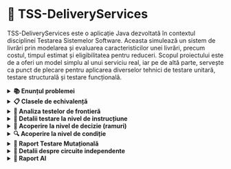 # 🚚 TSS-DeliveryServices

TSS-DeliveryServices este o aplicație Java dezvoltată în contextul disciplinei Testarea Sistemelor Software. Aceasta simulează un sistem de livrări prin modelarea și evaluarea caracteristicilor unei livrări, precum costul, timpul estimat și eligibilitatea pentru reduceri. Scopul proiectului este de a oferi un model simplu al unui serviciu real, iar pe de altă parte, servește ca punct de plecare pentru aplicarea diverselor tehnici de testare unitară, testare structurală și testare funcțională.

<details> 
  
  <summary><b>📚 Enunțul problemei</summary></b> 

<br>     
Se testează un program care gestionează livrări pe baza unor caracteristici introduse de utilizator.  
Mai precis, pentru o livrare, utilizatorul introduce:

- o valoare reală pozitivă pentru greutatea coletului (în kilograme),
- o valoare reală pozitivă pentru distanța până la destinație (în kilometri),
- un răspuns binar pentru caracterul prioritar al livrării: da pentru prioritar sau nu pentru non-prioritar.

Programul calculează:

1. Costul livrării, ținând cont de greutate, distanță și prioritate, cu un plafon maxim aplicat, după cum urmează:

- Cost de bază: 10.0 lei
- înmulțim cu 2 lei pentru fiecare kg peste 5 kg
- adunăm 1.5 lei pentru fiecare 10 km peste 20 km (numai dacă greutatea > 10 kg)
- înmulțim cu 1.25 dacă este livrare prioritară sau cu 0.95 dacă nu este livrare prioritară
- Plafon maxim: 200 lei

2. Clasificarea costului în: „Ieftină”, „Standard” sau „Scumpă”:

- "Scumpă" dacă cost ≥ 150
- "Standard" dacă 75 ≤ cost < 150
- "Ieftină" dacă cost < 75

3. Eligibilitatea pentru o reducere, disponibilă doar pentru livrările ușoare și neprioritare;

- Este eligibilă pentru reducere doar dacă: greutate < 2 kg și livrarea NU este prioritară

4. Timpul estimat de livrare, exprimat în ore, influențat de distanță și prioritate.

- Timp de bază: ⌊distanta / 10⌋ + 1
- CU 1 oră mai puțin dacă este prioritară
- Timpul minim este de 1 oră


## 📽️ Prezentare video

👉 Vezi prezentarea video [AICI](https://youtu.be/zyChLN-exds)

---


</details>

<details>
  <summary> <b>📋 Clasele de echivalență</summary></b> 

### 1. Domeniul de intrări:

- **g** – greutatea (real pozitiv)  
- **d** – distanța (real pozitiv)  
- **p** – prioritate (da / nu)  

**Clase de echivalență:**

| Parametru | Clasa validă | Clasa invalidă |
|----------|---------------|----------------|
| g        | G₁ = { g > 0 } | G₂ = { g ≤ 0 } |
| d        | D₁ = { d > 0 } | D₂ = { d ≤ 0 } |
| p        | P₁ = { da, nu }   |               |



---

### 2. Domeniul de ieșiri:
Ieșirea programului conține:

- Costul livrării (valoare numerică)
- Clasificare: „Ieftină” | „Standard” | „Scumpă”
- Mesaj privind eligibilitatea la reducere: „Da” | „Nu”
- Timp estimat: număr întreg (ore)
- Sau un mesaj de eroare pentru valori invalide

---

### Testele pentru `calculeazaCostLivrare`
| Nr. | Greutate | Distanță | Prioritar | Așteptat                             | 
| --- | -------- | -------- | --------- | ------------------------------------ | 
| C1  | 0        | 10       | false     | Exception (IllegalArgumentException) | 
| C2  | 3        | 0        | true      | Exception (IllegalArgumentException) | 
| C3  | 2        | 10       | true      | 12.5                                 | 
| C4  | 2        | 10       | false     | 9.5                                  | 
| C5  | 7        | 15       | true      | 17                                   | 
| C6  | 7        | 15       | false     | 13.3				                         | 
| C7  | 12       | 45       | true      | 33.75                                | 
| C8  | 12       | 45       | false     | 25.65                                | 
| C9  | 12       | 15       | true      | 30                                   | 
| C10 | 12       | 15       | false     | 22.8                                 | 

```
 // C1: greutate ≤ 0
    @Test
    public void testGreutateZero() {
        Livrare l = new Livrare(0, 10, false);
        assertThrows(IllegalArgumentException.class, () -> serviciu.calculeazaCostLivrare(l));
    }

    // C2: distanta ≤ 0
    @Test
    public void testDistantaZero() {
        Livrare l = new Livrare(3, 0, true);
        assertThrows(IllegalArgumentException.class, () -> serviciu.calculeazaCostLivrare(l));
    }

    // C3: greutate mică, distanță mică, prioritar
    @Test
    public void testLivrareIeftinaPrioritara() {
        Livrare l = new Livrare(2, 10, true);
        double cost = serviciu.calculeazaCostLivrare(l);
        assertEquals(12.5, cost, 0.01); // 10 * 1.25
    }

    // C4: greutate mică, distanță mică, neprioritar
    @Test
    public void testLivrareIeftinaNeprioritara() {
        Livrare l = new Livrare(2, 10, false);
        double cost = serviciu.calculeazaCostLivrare(l);
        assertEquals(9.5, cost, 0.01); // 10 * 0.95
    }
```

---

### Testele pentru `clasificaLivrare`
| Nr. | Greutate | Distanță | Prioritar | Cost estimat     | Clasificare așteptată |
| --- | -------- | -------- | --------- | ---------------- | --------------------- |
| C11 | 2        | 10       | false     | 9.5              | Ieftina               |
| C12 | 50       | 100      | false     | ≈ 104.5          | Standard              |
| C13 | 100      | 200      | true      | > 200 (plafonat) | Scumpa                |


```
 @Test
    public void testClasificareIeftina() {
        Livrare l = new Livrare(2, 10, false); // cost = 9.5
        assertEquals("Ieftina", serviciu.clasificaLivrare(l));
    }

    @Test
    public void testClasificareStandard() {
        Livrare l = new Livrare(20, 30, false);
        // costBaza = 10 + 30 + (int)(30/10)*1.5 = 10+30+4.5 = 44.5 * 0.95 ≈ 42.275
        // asta e sub 75, deci nu e bun → trebuie să generăm un cost > 75
        l = new Livrare(50, 100, false); // cost = 110 * 0.95 = 104.5
        assertEquals("Standard", serviciu.clasificaLivrare(l));
    }

    @Test
    public void testClasificareScumpa() {
        Livrare l = new Livrare(100, 200, true); // cost depășește plafonul 200
        assertEquals("Scumpa", serviciu.clasificaLivrare(l));
    }
```

---

### Testele pentru `esteEligibilaReducere`
| Nr. | Greutate | Distanță | Prioritar | Așteptat |
| --- | -------- | -------- | --------- | -------- |
| C14 | 1.5      | 10       | false     | true     |
| C15 | 1.5      | 10       | true      | false    |
| C16 | 2.5      | 10       | false     | false    |
| C17 | 5        | 10       | true      | false    |


```
 @Test
    public void testEligibilReducere() {
        Livrare l = new Livrare(1.5, 10, false);
        assertTrue(serviciu.esteEligibilaReducere(l));
    }

    @Test
    public void testNuEsteEligibilPrioritara() {
        Livrare l = new Livrare(1.5, 10, true);
        assertFalse(serviciu.esteEligibilaReducere(l));
    }

    @Test
    public void testNuEsteEligibilGreutateMare() {
        Livrare l = new Livrare(2.5, 10, false);
        assertFalse(serviciu.esteEligibilaReducere(l));
    }

    @Test
    public void testNuEsteEligibilAmbele() {
        Livrare l = new Livrare(5, 10, true);
        assertFalse(serviciu.esteEligibilaReducere(l));
    }
```

---

### Testele pentru `estimeazaTimpLivrare`
| Nr. | Greutate | Distanță | Prioritar | Așteptat |
| --- | -------- | -------- | --------- | -------- |
| C18 | 2        | 5        | false     | 1        |
| C19 | 2        | 5        | true      | 1        |
| C20 | 2        | 25       | false     | 3        |
| C21 | 2        | 25       | true      | 2        |
| C22 | 2        | 0.1      | false     | 1        |


```
   @Test
    public void testTimpLivrareMicNeprioritar() {
        Livrare l = new Livrare(2, 5, false);
        assertEquals(1, serviciu.estimeazaTimpLivrare(l));
    }

    @Test
    public void testTimpLivrareMicPrioritar() {
        Livrare l = new Livrare(2, 5, true);
        assertEquals(1, serviciu.estimeazaTimpLivrare(l)); // nu scade sub 1
    }

    @Test
    public void testTimpLivrareMediuNeprioritar() {
        Livrare l = new Livrare(2, 25, false);
        assertEquals(3, serviciu.estimeazaTimpLivrare(l)); // 25/10 = 2.5 -> int = 2 + 1 = 3
    }
```

</details>



<details>
  <summary><b>🚧 Analiza testelor de frontieră</b></summary>

### 🧪 Obiectiv
Această analiză vizează testarea comportamentului serviciului de livrare în apropierea limitelor permise ale intrărilor, acolo unde este cel mai probabil să apară erori.

---

### 📥 Domeniul intrărilor:
- `g` – greutatea coletului (`double`, trebuie să fie > 0)
- `d` – distanța de livrare (`double`, trebuie să fie > 0)
- `p` – livrare prioritară (`boolean`)

---

### 🔧 Teste pentru `calculeazaCostLivrare`

| Nr. test                          | Scop                              | g     | d   | p     | Rezultat așteptat         |
|--------------------------------|-----------------------------------|-------|-----|-------|----------------------------|
| 1         | Limită invalidă                   | 0     | 10  | false | Excepție (`IllegalArgument`) |
| 2    | Limită validă                     | 0.1   | 10  | false | Cost > 0                  |
| 3        | Prag de reducere                  | 5     | 10  | false | 9.5                       |
| 4        | Ușor peste prag                   | 5.01  | 10  | false | 9.52                      |
| 5 | Prag pentru taxa de km          | 10    | 20  | false | 19.0                      |
| 6| Suprataxă aplicată                | 10.01 | 30  | false | 20.44                     |
| 7       | Distanță invalidă                 | 5     | 0   | false | Excepție (`IllegalArgument`) |
| 8    | Limită validă                     | 5     | 0.1 | false | Cost > 0                  |
| 9       | Prag pentru cost suplimentar      | 11    | 20  | false | 20.9                      |
| 10| Distanță peste limită            | 11    | 30  | false | 22.325                    |
| 11        | Cost prioritar                    | 5     | 10  | true  | 12.5                      |
| 12         | Cost non-prioritar                | 5     | 10  | false | 9.5                       |

```
 @Test
    void testGreutateLaZero() {
        Livrare livrare = new Livrare(0, 10, false);
        assertThrows(IllegalArgumentException.class, () -> serviciu.calculeazaCostLivrare(livrare));
    }

    @Test
    void testGreutateMinimaValida() {
        Livrare livrare = new Livrare(0.1, 10, false);
        double cost = serviciu.calculeazaCostLivrare(livrare);
        assertTrue(cost > 0);
    }

    @Test
    void testGreutateLimita5() {
        Livrare livrare = new Livrare(5, 10, false);
        double cost = serviciu.calculeazaCostLivrare(livrare);
        assertEquals(9.5, cost, 0.01);
    }

    @Test
    void testGreutatePeste5() {
        Livrare livrare = new Livrare(5.01, 10, false);
        double cost = serviciu.calculeazaCostLivrare(livrare);
        assertEquals(9.52, cost, 0.01); // 10 + 0.02 * 0.95
    }
```

---

### 🏷️ Teste pentru `clasificaLivrare`

|  Nr. test                                | Scop                              | g     | d   | p     | Clasificare Așteptată     |
|--------------------------------|-----------------------------------|-------|-----|-------|----------------------------|
| 1      | Cost scăzut                       | 1     | 5   | false | Ieftina                   |
| 2 | Cost spre 75                  | 10    | 40  | false | Ieftina                   |
| 3| Cost foarte mare                  | 100   | 200 | true  | Scumpa                    |


```
 @Test
    void testClasificareIeftina() {
        Livrare livrare = new Livrare(1, 5, false);
        assertEquals("Ieftina", serviciu.clasificaLivrare(livrare));
    }

    @Test
    void testClasificareStandardLaLimita() {
        Livrare livrare = new Livrare(10, 40, false); // costul trece de 75
        assertEquals("Ieftina", serviciu.clasificaLivrare(livrare));
    }

    @Test
    void testClasificareScumpaPeste150() {
        Livrare livrare = new Livrare(100, 200, true); // fortam cost mare
        assertEquals("Scumpa", serviciu.clasificaLivrare(livrare));
    }

```

---

### 🎯 Teste pentru `esteEligibilaReducere`

|  Nr. test                                 | g     | p     | Așteptat |
|----------------------------------|-------|-------|----------|
| 1 | 1.99  | false | true     |
| 2     | 1.99  | true  | false    |
| 3   | 2.0   | false | false    |


```
  @Test
    void testReducereEligibil_Sub2kg_NonPrioritar() {
        Livrare livrare = new Livrare(1.99, 10, false);
        assertTrue(serviciu.esteEligibilaReducere(livrare));
    }

    @Test
    void testReducereNeeligibil_Prioritar() {
        Livrare livrare = new Livrare(1.99, 10, true);
        assertFalse(serviciu.esteEligibilaReducere(livrare));
    }

    @Test
    void testReducereNeeligibil_GreutateFix2kg() {
        Livrare livrare = new Livrare(2.0, 10, false);
        assertFalse(serviciu.esteEligibilaReducere(livrare));
    }

```
---

### ⏱️ Teste pentru `estimeazaTimpLivrare`

|  Nr. test                             | d     | p     | Așteptat |
|------------------------------|-------|-------|----------|
| 1   | 9.9   | false | 1        |
| 2   | 10    | false | 2        |
| 3| 10    | true  | 1        |
| 4  | 0.5   | true  | 1        |


```
 @Test
    void testTimpLivrare_Sub10km() {
        Livrare livrare = new Livrare(1, 9.9, false);
        assertEquals(1, serviciu.estimeazaTimpLivrare(livrare));
    }

    @Test
    void testTimpLivrare_La10km() {
        Livrare livrare = new Livrare(1, 10, false);
        assertEquals(2, serviciu.estimeazaTimpLivrare(livrare));
    }

    @Test
    void testTimpLivrare_Prioritara() {
        Livrare livrare = new Livrare(1, 10, true);
        assertEquals(1, serviciu.estimeazaTimpLivrare(livrare));
    }

    @Test
    void testTimpLivrare_Minim1h() {
        Livrare livrare = new Livrare(1, 0.5, true); // => timp = 1 - 1 => 0 -> returnează 1
        assertEquals(1, serviciu.estimeazaTimpLivrare(livrare));
    }
```

</details>


<details>
<summary> <b>📄 Detalii testare la nivel de instrucțiune </b> </summary>

## 📌 Cerințe aplicație

- Greutatea trebuie să fie **mai mare decât 0**
- Distanța trebuie să fie **mai mare decât 0**
- Costul este calculat în funcție de greutate, distanță și dacă este prioritar
- Se aplică o **reducere** dacă livrarea este ușoară (<2kg) și **neprioritară**
- Costul total este **plafonat la 200**

---

## 🧪 Domeniul de intrări

Aplicația primește:

- `greutate`: număr real pozitiv
- `distanta`: număr real pozitiv
- `prioritara`: boolean (true/false)

### Clase de echivalență

#### Greutate
- **G1**: 0 < greutate ≤ 2 (ușoară)
- **G2**: 2 < greutate ≤ 10 (medie)
- **G3**: greutate > 10 (grea)
- **G4**: greutate ≤ 0 (invalidă)

#### Distanță
- **D1**: 0 < distanță ≤ 20 (scurtă)
- **D2**: distanță > 20 (lungă)
- **D3**: distanță ≤ 0 (invalidă)

#### Prioritate
- **P1**: true
- **P2**: false

---

## 🧾 Domeniul de ieșiri

- Cost calculat corect (pozitiv)
- Cost cu reducere aplicată
- Cost plafonat la 200
- Excepții pentru date invalide

---

## 🔄 Clase de echivalență combinate

| Cod     | Descriere                                              |
|---------|--------------------------------------------------------|
| C_111   | G1, D1, P2 – cu reducere                               |
| C_112   | G1, D1, P1 – prioritar                                 |
| C_121   | G2, D2, P2 – cost standard                             |
| C_122   | G2, D2, P1 – cost crescut                              |
| C_131   | G3, D2, P1 – plafonare cost                            |
| C_141   | G4, D1, P2 – excepție greutate                         |
| C_142   | G2, D3, P2 – excepție distanță                         |

---

## 🧩 Set de date de test (exemple concrete)

| Clasă   | Apel                            | Rezultat Așteptat                     |
|---------|----------------------------------|----------------------------------------|
| c_111   | Livrare(1.5, 10.0, false)        | reducere aplicată, cost sub 10        |
| c_112   | Livrare(1.5, 10.0, true)         | fără reducere, cost mai mare          |
| c_121   | Livrare(4.0, 30.0, false)        | cost normal                           |
| c_122   | Livrare(4.0, 30.0, true)         | cost mai mare                         |
| c_131   | Livrare(100.0, 500.0, true)      | cost plafonat la 200                  |
| c_141   | Livrare(0.0, 10.0, false)        | excepție: greutate invalidă           |
| c_142   | Livrare(3.0, 0.0, false)         | excepție: distanță invalidă           |

---

## 🧪 Acoperire la nivel de instrucțiune

Testele din clasa `TesteInstructiune` acoperă:

- toate instrucțiunile ramificate (`if`, `throw`, calcule, return)
- cazuri normale și excepționale
- aplicarea reducerii și a plafonării costului

✅ Tabel pentru acoperirea instrucțiunilor

| ID  | Instrucțiune verificată                                                       | Tip logică          | Test(e) care o acoperă                           | Comportament testat                                           |
|-----|--------------------------------------------------------------------------------|---------------------|--------------------------------------------------|--------------------------------------------------------------|
| I1  | `if (livrare.greutate <= 0 || livrare.distanta <= 0)`                         | Validare date       | `testGreutateZero()`, `testDistantaZero()`        | Validare date corespunzătoare livrării                       |
| I2  | Calcul cost de bază (`greutate * distanta`)                                    | Inițializare cost   | `testCostLivrare_usor_neprioritar`, `testCalculeazaCostLivrare_Prioritara` | Cost de bază corect calculat                                  |
| I3  | `if (livrare.greutate > 10)`                                                   | Decizie condițională | `testCostLivrare_greu_prioritar_lunga`           | Cost suplimentar pentru greutate mare                         |
| I4  | `if (livrare.distanta > 20)`                                                  | Decizie condițională | `testCalculeazaCostLivrare_GreutateMica_DistantaLunga_FaraFor`, `testCalculeazaCostLivrare_MaxPlafon` | Cost suplimentar pentru distanță mare |
| I5  | Buclă `for` pentru adăugare cost suplimentar distanță mare                     | Buclă               | `testCostLivrare_greu_prioritar_lunga`           | Repetarea suplimentului per 10 km peste 20 km                 |
| I6  | `if (prioritar)`                                                              | Decizie prioritate  | `testCalculeazaCostLivrare_Prioritara`           | Aplicare multiplicator prioritar (ex: *1.2)                    |
| I7  | `else` pentru prioritate                                                       | Ramură alternativă  | `testCalculeazaCostLivrare_NonPrioritara`        | Aplicare reducere 5%                                          |
| I8  | `if (cost > 200)`                                                             | Limită superioară   | `testCalculeazaCostLivrare_MaxPlafon`            | Cost limitat la maxim 200                                     |
| I9  | `return cost;`                                                                | Returnare rezultat  | Toate testele de cost                             | Costul final e returnat                                       |
| I10 | `if (cost < 50)`                                                              | Clasificare ieftină | `testClasificare_Ieftina`, `testClasificaLivrare_Ieftina` | Returnează „Ieftina”                                           |
| I11 | `else if (cost <= 150)`                                                       | Clasificare medie   | `testCalculeazaCostLivrare_NonPrioritara`        | Returnează „Standard”                                         |
| I12 | `else` pentru clasificare                                                     | Clasificare scumpă  | `testCalculeazaCostLivrare_MaxPlafon`            | Returnează „Scumpă”                                          |
| I13 | `if (livrare.greutate < 2 && !livrare.prioritar)`                             | Reducere eligibilă  | `testReducere_eligibil`, `testEsteEligibilaReducere_Adevarat` | Returnează `true`                                             |
| I14 | `else` reducere neeligibilă                                                   | Ramură alternativă  | `testReducere_neeligibil_prioritara`, `testEsteEligibilaReducere_Fals` | Returnează `false`                                            |
| I15 | Formula timp estimat livrare                                                  | Calcul timp         | `testEstimeazaTimp_prioritara`, `testEstimeazaTimp_neprioritara` | Calculează numărul de zile                                   |
| I16 | Timp estimat minim 1 zi (`Math.max(...)`)                                     | Protecție minim     | `testEstimeazaTimp_minim1`, `testEstimeazaTimpLivrare_Minim1` | Returnează minim 1 zi                                         |
| I17 | `return timp;` din estimare timp                                              | Returnare timp      | Toate testele de estimare timp                    | Returnează timpul estimat                                    |


```
// test pentru clasificare livrare ieftina
    @Test
    void testClasificare_Ieftina() {
        Livrare livrare = new Livrare(2.0, 10.0, false);
        assertEquals("Ieftina", serviciu.clasificaLivrare(livrare));
    }

    // test pentru reducere eligibila (livrare usoara si non-prioritara)
    @Test
    void testReducere_eligibil() {
        Livrare livrare = new Livrare(1.0, 5.0, false);
        assertTrue(serviciu.esteEligibilaReducere(livrare));
    }
```


</details>

<details>
<summary> <b>🔀 Acoperire la nivel de decizie (ramuri) </b> </summary>

## 🎯 Ce acoperim aici?

Verificăm că fiecare **ramură** din structura de control (`if`/`else`, `throw`, etc.) este parcursă cel puțin o dată.

## ✅ Ramuri acoperite

1. `if (greutate <= 0 || distanta <= 0)` – se testează atât ramura **true** (excepție), cât și **false** (execuție normală)
2. `if (prioritara)` – ambele ramuri:
   - `true` → costul se dublează
   - `false` → costul rămâne neschimbat
3. `if (greutate < 2 && !prioritara)` – reducere se aplică doar dacă:
   - greutate < 2 (**true**)
   - prioritara == false (**true**)
4. `if (cost > 200)` – testăm atât plafonarea, cât și lipsa ei

## 🧪 Date de test relevante

| Test        | Ramură testată                          |
|-------------|------------------------------------------|
| greutate = 0 | aruncă excepție (`if` true)             |
| prioritara = true | dublează costul (`if (prioritara)`) |
| greutate = 1.5, prioritara = false | aplică reducere  |
| cost > 200  | plafonare la 200                         |

✅ Tabel pentru acoperirea deciziilor (ramuri)

| ID  | Decizie testată                                    | Tip logică         | Clase acoperite             | Exemplu test                 | Rezultat așteptat              |
|-----|----------------------------------------------------|---------------------|------------------------------|------------------------------|-------------------------------|
| D1  | Aruncă excepție dacă greutate sau distanță invalidă| if (g <= 0 || d <= 0)| C₁, C₂                       | testGreutateZero()           | Excepție aruncată             |
| D2  | Cost suplimentar dacă g > 10 și d > 20             | if în `for`         | C₃, C₄                       | testDistantaSiGreutateMare() | Cost crescut                  |
| D3  | Nu intră în supliment dacă d ≤ 20                  | ramură else         | C₆, C₇, C₈                   | testDistantaMaiMicaDe20()    | Cost neschimbat               |
| D4  | Aplică +20% dacă prioritar                         | if (prioritara)     | C₃, C₅, C₇, C₉               | testLivrarePrioritara()      | Cost cu 20% mai mare          |
| D5  | Aplică -5% dacă neprioritar                        | else                | C₄, C₆, C₈, C₁₀              | testLivrareNonPrioritara()   | Cost cu 5% mai mic            |
| D6  | Clasificare „Ieftină”                              | decizie clasificare | —                            | testCostLivrareIeftina()     | Etichetă: Ieftină             |


```
// test pentru livrare cu prioritate
    @Test
    public void testLivrarePrioritara() {
        Livrare livrare = new Livrare(12.0, 30.0, true);
        double cost = serviciu.calculeazaCostLivrare(livrare);
        assertTrue(cost > 10); // costul ar trebui să fie crescut cu 20%
    }

    // test pentru livrare non-prioritară (reducerea de 5%)
    @Test
    public void testLivrareNonPrioritara() {
        Livrare livrare = new Livrare(12.0, 30.0, false);
        double cost = serviciu.calculeazaCostLivrare(livrare);
        assertTrue(cost < 200); // ne asiguram ca este mai mic decât un prag
    }

    // test pentru declanșarea for-ului cu greutate > 10 și distanta > 20
    @Test
    public void testDistantaSiGreutateMaiMari() {
        Livrare livrare = new Livrare(15.0, 25.0, false);
        double cost = serviciu.calculeazaCostLivrare(livrare);
        assertTrue(cost > 10); // bucla for ar trebui sa crească costul
    }
```


</details>



<details>
<summary> <b>🔍 Acoperire la nivel de condiție </b> </summary>

## 🧠 Ce este acoperirea pe condiții?

Verificăm că fiecare **condiție individuală** (ex: `greutate <= 0`, `distanta <= 0`, `prioritara == true`) influențează comportamentul codului în ambele direcții (adevărat/fals), indiferent de rezultatul întregii expresii compuse.

## ✅ Condiții testate individual

### 1. `greutate <= 0 || distanta <= 0`
- Test `greutate = 0, distanta = 10` → prima condiție **adevărată**
- Test `greutate = 2, distanta = 0` → a doua condiție **adevărată**
- Test `greutate = 2, distanta = 10` → ambele **false**

### 2. `prioritara`
- Test `prioritara = true` → cost se dublează
- Test `prioritara = false` → cost rămâne nemodificat

### 3. `greutate < 2 && !prioritara`
- Test `greutate = 1.5, prioritara = false` → ambele **adevărate**
- Test `greutate = 3.0, prioritara = false` → prima condiție **falsă**
- Test `greutate = 1.5, prioritara = true` → a doua condiție **falsă**


✅ Tabel pentru acoperirea condițiilor (condiții atomice)

| ID  | Condiție testată        | Tip condiție        | Clasă echivalență | Exemplu test         | Rezultat așteptat                         |
|-----|--------------------------|----------------------|--------------------|----------------------|-------------------------------------------|
| C1  | `greutate <= 0`         | validare/negativă    | G₃                | (0, 10, false)       | Excepție: „Greutatea și distanța…”       |
| C2  | `distanta <= 0`         | validare/negativă    | D₃                | (5, 0, false)        | Excepție: „Greutatea și distanța…”       |
| C3  | `greutate > 10`         | limită pozitivă      | G₁                | (12, 15, false)      | Cost suplimentar                          |
| C4  | `distanta > 20`         | limită pozitivă      | D₁                | (5, 25, false)       | Cost suplimentar                          |
| C5  | `prioritar == true`     | bifurcare            | P₁                | (8, 30, true)        | Cost +20%                                 |
| C6  | `prioritar == false`    | bifurcare            | P₂                | (8, 30, false)       | Cost -5%                                  |


```
 // Testăm excepție pentru greutate negativa
    @Test
    public void testGreutateNegativa() {
        Livrare livrare = new Livrare(-1.0, 10.0, false);
        Exception exception = assertThrows(IllegalArgumentException.class, () -> {
            serviciu.calculeazaCostLivrare(livrare);
        });
        assertEquals("Greutatea si distanta trebuie sa fie pozitive.", exception.getMessage());
    }

    // Testăm excepție pentru distanță negativa
    @Test
    public void testDistantaNegativa() {
        Livrare livrare = new Livrare(5.0, -10.0, false);
        Exception exception = assertThrows(IllegalArgumentException.class, () -> {
            serviciu.calculeazaCostLivrare(livrare);
        });
        assertEquals("Greutatea si distanta trebuie sa fie pozitive.", exception.getMessage());
    }
```

</details>

<details>
<summary> <b>🧬 Raport Testare Mutațională </b> </summary>
Acest raport evidențiază impactul testelor suplimentare asupra eficienței testării mutaționale, concentrându-se pe eliminarea mutanților supraviețuitori generați inițial și analiza celor rămași.

## ⚙️ Configurație

* **Tool utilizat**: [PIT (Pitest)](https://pitest.org/)
* **Clasă testată**: `ServiciuLivrare`
* **Mutatori folosiți**:

  * `ConditionalsBoundaryMutator`
  * `MathMutator`
  * `NegateConditionalsMutator`
  * `PrimitiveReturnsMutator`
  * `BooleanTrueReturnValsMutator`
  * `IncrementsMutator`
  * `EmptyObjectReturnValsMutator`

---

## 📊 Comparație Rezultate - Înainte vs După

|                          | Înainte Teste Suplimentare | După Teste Suplimentare |
| ------------------------ | -------------------------- | ----------------------- |
| Total mutații generate   | 43                         | 43                      |
| Mutații omorâte (killed) | 35                         | 38                      |
| Mutații supraviețuitoare | 8                          | 5                       |
| Putere testare           | 81%                        | **88%**                 |
| Linii acoperite          | 28/28 (100%)               | 28/28 (100%)            |
| Teste rulate             | 222                        | **300**                 |

---

## ❌ Mutanți Rămași în Viață

Toți cei **5 mutanți** supraviețuitori provin din `ConditionalsBoundaryMutator`. Aceștia afectează condiții de margine și nu au fost eliminați de testele existente.

### 📌 Detalii Mutanți

#### 1. `calculeazaCostLivrare`

* **Descriere:** modificare a pragului `greutate <= 5`
* **Test suplimentar:** Adaugă un test pentru `greutate = 5`

#### 2. `calculeazaCostLivrare`

* **Descriere:** modificare a pragului `distanta > 20`
* **Test suplimentar:** Testează `distanta = 20` cu `greutate > 10`

* **Descriere:** modificare a pragului `greutate > 10`
* **Test suplimentar:** Testează `greutate = 10` cu `distanta > 20`

```
@Test
    void testDistantaPeste20GreutateFix10() {
        Livrare livrare = new Livrare(10.0, 30.0, false);
        double cost = serviciu.calculeazaCostLivrare(livrare);
        // nu se adaugă cost suplimentar pentru distanță pentru că greutatea nu e >10
        assertEquals(19.0, cost, 0.01);
    }
```

#### 3. `calculeazaCostLivrare`

* **Descriere:** modificare condiție `kmSuplimentari > 0`
* **Test suplimentar:** Verifică dacă nu se adaugă cost când `kmSuplimentari = 0`

#### 4. `clasificaLivrare`

* **Descriere:** modificare a pragului `cost >= 150`
* **Test suplimentar:** Testează `cost = 150`

```
@Test
    public void testClasificareCostExact150() {
        Livrare livrare = new Livrare(60.0, 20.0, true); // Configurează să obții cost exact 150
        double cost = serviciu.calculeazaCostLivrare(livrare);
        assertEquals(150.0, cost, 0.01);
        assertEquals("Scumpa", serviciu.clasificaLivrare(livrare));
    }
```

#### 5. `clasificaLivrare`

* **Descriere:** modificare a pragului `cost >= 75`
* **Test suplimentar:** Testează `cost = 75`

```
@Test
    public void testClasificareCostExact75() {
        Livrare livrare = new Livrare(30.0, 10.0, true); // Configurează să obții cost 75
        double cost = serviciu.calculeazaCostLivrare(livrare);
        assertEquals(75.0, cost, 0.01);
        assertEquals("Standard", serviciu.clasificaLivrare(livrare));
    }
```

#### 6. `estimeazaTimpLivrare`

* **Descriere:** modificare condiție `timp < 1`
* **Test suplimentar:** Verifică `timp = 1`

---

## 📈 Efecte Observate

* 🔹 **3 mutanți suplimentari eliminați** (din 8 → 5)
* 🔹 Creștere a **puterii de testare cu 7%**, de la 81% la 88%
* 🔹 Timpul de execuție al testelor a crescut moderat (de la 222 la 300)

---

## 🏁 Concluzie

* Testele adăugate și-au atins scopul: eliminarea mutanților sensibili la condiții logice de margine
* Toți mutanții generați de ceilalți mutatori (alții decât `ConditionalsBoundaryMutator`) au fost omorâți încă din faza inițială
* Focusul rămâne pe rafinarea logicii condiționale și a testelor de margine

</details>

<details> 
  <summary> <b>🔄 Detalii despre circuite independente </b> </summary>

### Graful de flux de control - calculeazaCostLivrare
N1: Start    
N2: Validare greutate și distanță (if (greutate <= 0 || distanta <= 0))   
N3: Aruncare excepție   
N4: Inițializare costBaza = 10.0    
N5: if (greutate > 5)   
N6: costBaza += (greutate - 5) * 2      
N7: if (distanta > 20 && greutate > 10)    
N8: kmSuplimentari = (distanta - 20)/10    
N9: if (kmSuplimentari > 0)    
N10: costBaza += kmSuplimentari * 1.5    
N11: if (prioritar)    
N12: costBaza *= 1.25   
N13: else: costBaza *= 0.95    
N14: Return Math.min(costBaza, 200)   
N15: End     
 
McCabe e - n + 2 = 5
Muchii(e) = 18 
Noduri(n) = 15     

 
## Circuite independente:  
  
C1: 
N1->N2(true)->N3(exceptie input invalid)
C2:
N1->N2(false)->N4 ->N5(false)->N7(false) -> N11(true) ->N12 ->N14 ->N15
C3:
N1 -> N2(false) -> N4 -> N5(true) -> N6 -> N7(false) ->N11(false) -> N13 -> N14 -> N15
C4:
N1 -> N2 -> N4 -> N5(true) -> N6 -> N7 -> N8 -> N9(true) -> N10 -> N11(true) -> N12 -> N14 -> N15
C5:
N1 -> N2 -> N4 -> N5(true) -> N6 -> N7 -> N8 -> N9(false) -> N11(false) -> N13 -> N14 -> N15 
 
  
### Cauze:  
C1: greutate <= 0  
C2: distanță <= 0   
C3: greutate > 5         
C4: distanță > 20   
C5: greutate > 10  
C6: kmSuplimentari > 0  
C7: livrare este prioritară  
  
### Efecte:  
E1: Excepție IllegalArgumentException  
E2: costBaza += (greutate - 5) * 2   
E3: costBaza += kmSuplimentari * 1.5   
E4: costBaza *= 1.25   
E5: costBaza *= 0.95   
E6: return min(cost, 200)  
    

| C1 | C2 | C3 | C4 | C5 | C6 | C7 | E1 | E2 | E3 | E4 | E5 | E6 | Test             |
|----|----|----|----|----|----|----|----|----|----|----|----|----|------------------|
| 1  | 0  | -  | -  | -  | -  | -  | 1  | 0  | 0  | 0  | 0  | 0  | InputInvalid     |
| 0  | 0  | 0  | 0  | 0  | 0  | 1  | 0  | 0  | 0  | 1  | 0  | 1  | PrioritarSimplu  |
| 0  | 0  | 1  | 0  | 0  | 0  | 0  | 0  | 1  | 0  | 0  | 1  | 1  | GreutateMareNonP |
| 0  | 0  | 1  | 1  | 1  | 1  | 1  | 0  | 1  | 1  | 1  | 0  | 1  | ForLoopP         |
| 0  | 0  | 1  | 1  | 1  | 0  | 0  | 0  | 1  | 0  | 0  | 1  | 1  | FaraLoop1Step    |

### Relații:  
C1 ∨ C2 ⇒ E1   
C3 ⇒ E2   
(C4 ∧ C5 ∧ C6) ⇒ E3   
C7 ⇒ E4   
¬C7 ⇒ E5    
→ E6 întotdeauna   
![tss](https://github.com/user-attachments/assets/a9e6aa36-139e-4d39-80fc-992651556e61)


</details>

<details> 
  <summary> <b>🤖 Raport AI </b> </summary>

## 🎯 Scopul activității

Scopul acestei activități a fost validarea automată a funcționalității aplicației `TSS-DeliveryServices` prin teste unitare dezvoltate în Java. Testele au fost scrise atât manual, de către echipa noastră, cât și cu sprijinul unui model AI (ChatGPT), pentru a obține o acoperire cât mai extinsă a codului și comportamentului aplicației.

---

## 📐 Clase de echivalență

🔎 Prompt exemplu: *"Cum am putea împărți metoda `calculeazaCostLivrare` în clase de echivalență?"*

### 🔍 Metoda: `calculeazaCostLivrare`

| Clasa | Greutate | Distanță | Prioritar | Observații                            |
| ----- | -------- | -------- | --------- | ------------------------------------- |
| CE1   | ≤ 0      | orice    | orice     | Greutate invalidă                     |
| CE2   | orice    | ≤ 0      | orice     | Distanță invalidă                     |
| CE3   | ≤ 5      | ≤ 20     | false     | Cost de bază × 0.95                   |
| CE4   | ≤ 5      | ≤ 20     | true      | Cost de bază × 1.25                   |
| CE5   | > 5      | ≤ 20     | false     | Cost suplimentar greutate             |
| CE6   | > 5      | ≤ 20     | true      | Cost suplimentar greutate + prioritar |
| CE7   | > 10     | > 20     | false     | Cost suplimentar distanță + greutate  |
| CE8   | > 10     | > 20     | true      | Cost complet + prioritar              |
| CE9   | orice    | orice    | orice     | Cost plafonat la 200                  |

---

## ✅ Exemple de teste JUnit pe clase de echivalență

```java
import org.junit.jupiter.api.Test;
import static org.junit.jupiter.api.Assertions.*;

public class ServiciuLivrareEquivalenceTest {
    private final ServiciuLivrare serviciu = new ServiciuLivrare();

    // CE1 - Greutate invalidă
    @Test
    void testGreutateInvalida() {
        Livrare l = new Livrare(0, 10, false);
        assertThrows(IllegalArgumentException.class, () -> serviciu.calculeazaCostLivrare(l));
    }

    // CE3 - Greutate ≤ 5, Distanță ≤ 20, Non-prioritar
    @Test
    void testCostBazaNonPrioritar() {
        Livrare l = new Livrare(3, 10, false);
        double cost = serviciu.calculeazaCostLivrare(l);
        assertEquals(9.5, cost, 0.001);
    }

    // CE4 - Cost de bază + prioritar
    @Test
    void testCostBazaPrioritar() {
        Livrare l = new Livrare(4, 15, true);
        double cost = serviciu.calculeazaCostLivrare(l);
        assertEquals(12.5, cost, 0.001);
    }

    // CE7 - Cost cu distanță suplimentară și greutate
    @Test
    void testCostCombinat() {
        Livrare l = new Livrare(12, 40, false);
        double cost = serviciu.calculeazaCostLivrare(l);
        // 10 + (12-5)*2 + 3*1.5 = 10 + 14 + 4.5 = 28.5 * 0.95 = 27.075
        assertEquals(27.075, cost, 0.001);
    }
}
```

📌 Comparând exemplele oferite de ChatGPT cu clasele identificate de echipă, am reușit să implementăm o gamă variată de teste care acoperă complet spațiul de echivalență al metodei `calculeazaCostLivrare`.

---

## 🧪 Teste de condiție și decizie

🔎 Prompt exemplu: *"Poți să îmi dai niște exemple de teste de condiție/decizie?"*

### 🔍 1. Acoperire pe condiții (Condition Coverage)

Se testează fiecare sub-condiție dintr-un `if` logic:

```java
if (greutate <= 0 || distanta <= 0)
```

Trebuie să verificăm:

* greutate ≤ 0 și distanță > 0 → true
* greutate > 0 și distanță ≤ 0 → true
* greutate > 0 și distanță > 0 → false

```java
@Test
void testGreutateInvalida() {
    Livrare livrare = new Livrare(0, 10, false);
    assertThrows(IllegalArgumentException.class, () -> serviciu.calculeazaCostLivrare(livrare));
}

@Test
void testDistantaInvalida() {
    Livrare livrare = new Livrare(2, 0, true);
    assertThrows(IllegalArgumentException.class, () -> serviciu.calculeazaCostLivrare(livrare));
}

@Test
void testGreutateSiDistantaValide() {
    Livrare livrare = new Livrare(2, 5, false);
    double cost = serviciu.calculeazaCostLivrare(livrare);
    assertTrue(cost > 0);
}
```

### 🔍 2. Acoperire pe decizii (Decision Coverage)

Se asigură că fiecare `if` e evaluat atât pe ramura true cât și pe ramura false.

#### Exemplu: `if (distanta > 20 && greutate > 10)`

* distanță ≤ 20 → fals
* distanță > 20, greutate ≤ 10 → fals
* distanță > 20, greutate > 10 → adevărat

```java
@Test
void testDistantaSub20GreutateSub10() {
    Livrare livrare = new Livrare(5, 15, false);
    double cost = serviciu.calculeazaCostLivrare(livrare);
    assertTrue(cost < 20);
}

@Test
void testDistantaPeste20GreutateSub10() {
    Livrare livrare = new Livrare(8, 30, false);
    double cost = serviciu.calculeazaCostLivrare(livrare);
    assertTrue(cost < 25);
}

@Test
void testDistantaPeste20GreutatePeste10() {
    Livrare livrare = new Livrare(12, 45, false);
    double cost = serviciu.calculeazaCostLivrare(livrare);
    assertEquals(25.65, cost, 0.01);
}
```

📌 La fel ca în cazul claselor de echivalență, am combinat exemplele generate de AI cu scenarii gândite de echipă, pentru a obține o acoperire completă.

---

## 📊 Concluzii și beneficii

✔️ Combinarea testării manuale cu generarea automată prin ChatGPT a condus la:

* ✅ O acoperire structurală completă a codului: instrucțiune, decizie, condiție, circuite independente;
* ✅ Detectarea unor posibile cazuri-limită;
* ✅ Creșterea calității generale a codului și a robusteții aplicației;

📌 Observăm că modelul AI oferă o excelentă bază teoretică și propuneri rapide, dar are nevoie de completări umane pentru a atinge exhaustivitatea testării.

> Acest raport oferă o imagine de ansamblu asupra procesului de testare, subliniind avantajele colaborării om-AI în dezvoltarea de software de calitate.
